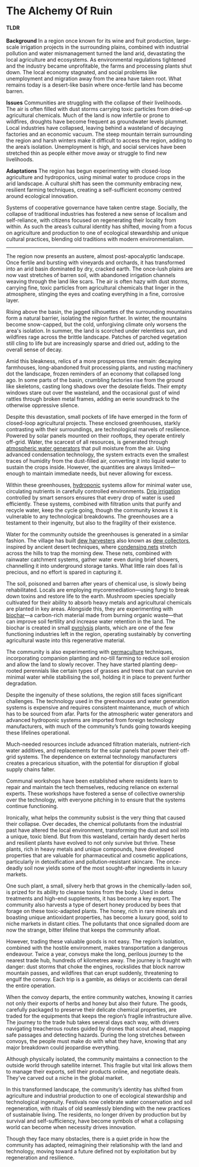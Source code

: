# The Alchemy Of Ruin



#### TLDR

**Background**
In a region once known for its wine and fruit production, large-scale irrigation projects in the surrounding plains, combined with industrial pollution and water mismanagement turned the land arid, devastating the local agriculture and ecosystems. As environmental regulations tightened and the industry became unprofitable, the farms and processing plants shut down. The local economy stagnated, and social problems like unemployment and migration away from the area have taken root. What remains today is a desert-like basin where once-fertile land has become barren.  

**Issues**
Communities are struggling with the collapse of their livelihoods. The air is often filled with dust storms carrying toxic particles from dried-up agricultural chemicals. Much of the land is now infertile or prone to wildfires, droughts have become frequent as groundwater levels plummet. Local industries have collapsed, leaving behind a wasteland of decaying factories and an economic vacuum. The steep mountain terrain surrounding the region and harsh winters make it difficult to access the region, adding to the area’s isolation. Unemployment is high, and social services have been stretched thin as people either move away or struggle to find new livelihoods.

**Adaptations**
The region has begun experimenting with closed-loop agriculture and hydroponics, using minimal water to produce crops in the arid landscape. A cultural shift has seen the community embracing new, resilient farming techniques, creating a self-sufficient economy centred around ecological innovation. 

Systems of cooperative governance have taken centre stage. Socially, the collapse of traditional industries has fostered a new sense of localism and self-reliance, with citizens focused on regenerating their locality from within. As such the areas’s cultural identity has shifted, moving from a focus on agriculture and production to one of ecological stewardship and unique cultural practices, blending old traditions with modern environmentalism.


---


The region now presents an austere, almost post-apocalyptic landscape. Once fertile and bursting with vineyards and orchards, it has transformed into an arid basin dominated by dry, cracked earth. The once-lush plains are now vast stretches of barren soil, with abandoned irrigation channels weaving through the land like scars. The air is often hazy with dust storms, carrying fine, toxic particles from agricultural chemicals that linger in the atmosphere, stinging the eyes and coating everything in a fine, corrosive layer.

Rising above the basin, the jagged silhouettes of the surrounding mountains form a natural barrier, isolating the region further. In winter, the mountains become snow-capped, but the cold, unforgiving climate only worsens the area's isolation. In summer, the land is scorched under relentless sun, and wildfires rage across the brittle landscape. Patches of parched vegetation still cling to life but are increasingly sparse and dried out, adding to the overall sense of decay.

Amid this bleakness, relics of a more prosperous time remain: decaying farmhouses, long-abandoned fruit processing plants, and rusting machinery dot the landscape, frozen reminders of an economy that collapsed long ago. In some parts of the basin, crumbling factories rise from the ground like skeletons, casting long shadows over the desolate fields. Their empty windows stare out over the wasteland, and the occasional gust of wind rattles through broken metal frames, adding an eerie soundtrack to the otherwise oppressive silence.

Despite this devastation, small pockets of life have emerged in the form of closed-loop agricultural projects. These enclosed greenhouses, starkly contrasting with their surroundings, are technological marvels of resilience. Powered by solar panels mounted on their rooftops, they operate entirely off-grid. Water, the scarcest of all resources, is generated through [atmospheric water generators](https://en.wikipedia.org/wiki/Atmospheric_water_generator) that pull moisture from the air. Using advanced condensation technology, the system extracts even the smallest traces of humidity from the dust-filled air, converting it into liquid water to sustain the crops inside. However, the quantities are always limited—enough to maintain immediate needs, but never allowing for excess.

Within these greenhouses, [hydroponic](https://en.wikipedia.org/wiki/Hydroponics) systems allow for minimal water use, circulating nutrients in carefully controlled environments. [Drip irrigation](https://en.wikipedia.org/wiki/Drip_irrigation) controlled by smart sensors ensures that every drop of water is used efficiently. These systems, combined with filtration units that purify and recycle water, keep the cycle going, though the community knows it is vulnerable to any technological breakdowns. The greenhouses are a testament to their ingenuity, but also to the fragility of their existence.

Water for the community outside the greenhouses is generated in a similar fashion. The village has built [dew harvesters](https://www.youtube.com/watch?v=NLjMbbFCTdo) also known as [dew collectors](https://www.youtube.com/watch?v=uiaxeVUk6E4), inspired by ancient desert techniques, where [condensing nets](https://drprem.com/ecoguide/fog-harvesting/) stretch across the hills to trap the morning dew. These nets, combined with rainwater catchment systems, gather water even during brief showers, channelling it into underground storage tanks. What little rain does fall is precious, and no effort is spared in capturing it.

The soil, poisoned and barren after years of chemical use, is slowly being rehabilitated. Locals are employing mycoremediation—using fungi to break down toxins and restore life to the earth. Mushroom species specially cultivated for their ability to absorb heavy metals and agricultural chemicals are planted in key areas. Alongside this, they are experimenting with [biochar](https://en.wikipedia.org/wiki/Biochar)—a carbon-rich material made from burning organic waste—that can improve soil fertility and increase water retention in the land. The biochar is created in small [pyrolysis](https://en.wikipedia.org/wiki/Pyrolysis) plants, which are one of the few functioning industries left in the region, operating sustainably by converting agricultural waste into this regenerative material.

The community is also experimenting with [permaculture](https://en.wikipedia.org/wiki/Permaculture) techniques, incorporating companion planting and no-till farming to reduce soil erosion and allow the land to slowly recover. They have started planting deep-rooted perennials like certain types of grasses and trees that can survive on minimal water while stabilising the soil, holding it in place to prevent further degradation.

Despite the ingenuity of these solutions, the region still faces significant challenges. The technology used in the greenhouses and water generation systems is expensive and requires consistent maintenance, much of which has to be sourced from afar. Parts for the atmospheric water generators and advanced hydroponic systems are imported from foreign technology manufacturers, with much of the community’s funds going towards keeping these lifelines operational.

Much-needed resources include advanced filtration materials, nutrient-rich water additives, and replacements for the solar panels that power their off-grid systems. The dependence on external technology manufacturers creates a precarious situation, with the potential for disruption if global supply chains falter.

Communal workshops have been established where residents learn to repair and maintain the tech themselves, reducing reliance on external experts. These workshops have fostered a sense of collective ownership over the technology, with everyone pitching in to ensure that the systems continue functioning.

Ironically, what helps the community subsist is the very thing that caused their collapse. Over decades, the chemical pollutants from the industrial past have altered the local environment, transforming the dust and soil into a unique, toxic blend. But from this wasteland, certain hardy desert herbs and resilient plants have evolved to not only survive but thrive. These plants, rich in heavy metals and unique compounds, have developed properties that are valuable for pharmaceutical and cosmetic applications, particularly in detoxification and pollution-resistant skincare. The once-deadly soil now yields some of the most sought-after ingredients in luxury markets.

One such plant, a small, silvery herb that grows in the chemically-laden soil, is prized for its ability to cleanse toxins from the body. Used in detox treatments and high-end supplements, it has become a key export. The community also harvests a type of desert honey produced by bees that forage on these toxic-adapted plants. The honey, rich in rare minerals and boasting unique antioxidant properties, has become a luxury good, sold to niche markets in distant cities. The pollutants that once signalled doom are now the strange, bitter lifeline that keeps the community afloat.

However, trading these valuable goods is not easy. The region’s isolation, combined with the hostile environment, makes transportation a dangerous endeavour. Twice a year, convoys make the long, perilous journey to the nearest trade hub, hundreds of kilometres away. The journey is fraught with danger: dust storms that choke the engines, rockslides that block narrow mountain passes, and wildfires that can erupt suddenly, threatening to engulf the convoy. Each trip is a gamble, as delays or accidents can derail the entire operation. 

When the convoy departs, the entire community watches, knowing it carries not only their exports of herbs and honey but also their future. The goods, carefully packaged to preserve their delicate chemical properties, are traded for the equipments that keeps the region’s fragile infrastructure alive. The journey to the trade hub takes several days each way, with drivers navigating treacherous routes guided by drones that scout ahead, mapping safe passages and detecting hazards. During the long stretches between convoys, the people must make do with what they have, knowing that any major breakdown could jeopardise everything.

Although physically isolated, the community maintains a connection to the outside world through satellite internet. This fragile but vital link allows them to manage their exports, sell their products online, and negotiate deals. They’ve carved out a niche in the global market.

In this transformed landscape, the community’s identity has shifted from agriculture and industrial production to one of ecological stewardship and technological ingenuity. Festivals now celebrate water conservation and soil regeneration, with rituals of old seamlessly blending with the new practices of sustainable living. The residents, no longer driven by production but by survival and self-sufficiency, have become symbols of what a collapsing world can become when necessity drives innovation.

Though they face many obstacles, there is a quiet pride in how the community has adapted, reimagining their relationship with the land and technology, moving toward a future defined not by exploitation but by regeneration and resilience.


